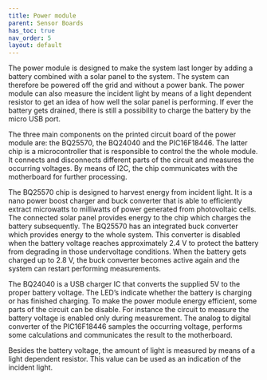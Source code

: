 ```yaml
---
title: Power module
parent: Sensor Boards
has_toc: true
nav_order: 5
layout: default
---
```


The power module is designed to make the system last longer by adding a battery combined with a solar panel to the system. The system can therefore be powered off the grid and without a power bank. The power module can also measure the incident light by means of a light dependent resistor to get an idea of how well the solar panel is performing. If ever the battery gets drained, there is still a possibility to charge the battery by the micro USB port.

The three main components on the printed circuit board of the power module are: the BQ25570, the BQ24040 and the PIC16F18446. The latter chip is a microcontroller that is responsible to control the the whole module. It connects and disconnects different parts of the circuit and measures the occurring voltages. By means of I2C, the chip communicates with the motherboard for further processing.

The BQ25570 chip is designed to harvest energy from incident light. It is a nano power boost charger and buck converter that is able to efficiently extract microwatts to milliwatts of power generated from photovoltaic cells. The connected solar panel provides energy to the chip which charges the battery subsequently. The BQ25570 has an integrated buck converter which provides energy to the whole system. This converter is disabled when the battery voltage reaches approximately 2.4 V to protect the battery from degrading in those undervoltage conditions. When the battery gets charged up to 2.8 V, the buck converter becomes active again and the system can restart performing measurements.

The BQ24040 is a USB charger IC that converts the supplied 5V to the proper battery voltage. The LED’s indicate whether the battery is charging or has finished charging. 
To make the power module energy efficient, some parts of the circuit can be disable. For instance the circuit to measure the battery voltage is enabled only during measurement. The analog to digital converter of the PIC16F18446 samples the occurring voltage, performs some calculations and communicates the result to the motherboard. 

Besides the battery voltage, the amount of light is measured by means of a light dependent resistor. This value can be used as an indication of the incident light.

